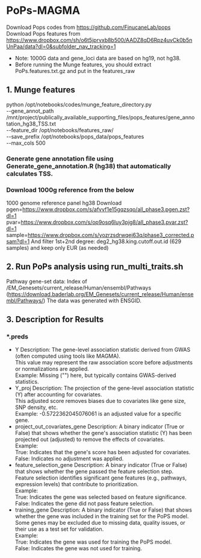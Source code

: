 # PoPs-MAGMA

Download Pops codes from https://github.com/FinucaneLab/pops
Download Pops features from https://www.dropbox.com/sh/o6t5jprvxb8b500/AADZ8qD6Rpz4uvCk0b5nUnPaa/data?dl=0&subfolder_nav_tracking=1
  * Note: 1000G data and gene_loci data are based on hg19, not hg38.
  * Before running the Munge features, you should extract PoPs.features.txt.gz and put in the features_raw 
    

## 1. Munge features
python /opt/notebooks/codes/munge_feature_directory.py \
 --gene_annot_path /mnt/project/publically_available_supporting_files/pops_features/gene_annotation_hg38_TSS.txt \
 --feature_dir /opt/notebooks/features_raw/ \
 --save_prefix /opt/notebooks/pops_data/pops_features \
 --max_cols 500

### Generate gene annotation file using Generate_gene_annotation.R (hg38) that automatically calculates TSS.
### Download 1000g reference from the below 

1000 genome reference panel hg38 Download
pgen=https://www.dropbox.com/s/afvvf1e15gqzsqo/all_phase3.pgen.zst?dl=1
pvar=https://www.dropbox.com/s/op9osq6luy3pjg8/all_phase3.pvar.zst?dl=1
sample=https://www.dropbox.com/s/yozrzsdrwqej63q/phase3_corrected.psam?dl=1
And filter 1st+2nd degree: deg2_hg38.king.cutoff.out.id (629 samples) and keep only EUR (as needed)

## 2. Run PoPs analysis using run_multi_traits.sh

Pathway gene-set data: Index of /EM_Genesets/current_release/Human/ensembl/Pathways (https://download.baderlab.org/EM_Genesets/current_release/Human/ensembl/Pathways/)
The data was generated with ENSGID. 

## 3. Description for Results
### *.preds
- Y
Description: The gene-level association statistic derived from GWAS (often computed using tools like MAGMA). <br>
This value may represent the raw association score before adjustments or normalizations are applied. <br>
Example: Missing ("") here, but typically contains GWAS-derived statistics. <br>
- Y_proj
Description: The projection of the gene-level association statistic (Y) after accounting for covariates. <br>
This adjusted score removes biases due to covariates like gene size, SNP density, etc. <br>
Example: -0.5722362045076061 is an adjusted value for a specific gene. <br>
- project_out_covariates_gene
Description: A binary indicator (True or False) that shows whether the gene's association statistic (Y) has been projected out (adjusted) to remove the effects of covariates. <br>
Example: <br>
True: Indicates that the gene's score has been adjusted for covariates. <br>
False: Indicates no adjustment was applied. <br>
- feature_selection_gene
Description: A binary indicator (True or False) that shows whether the gene passed the feature selection step. <br>
Feature selection identifies significant gene features (e.g., pathways, expression levels) that contribute to prioritization. <br>
Example: <br>
True: Indicates the gene was selected based on feature significance. <br>
False: Indicates the gene did not pass feature selection. <br>
- training_gene
Description: A binary indicator (True or False) that shows whether the gene was included in the training set for the PoPS model. <br>
Some genes may be excluded due to missing data, quality issues, or their use as a test set for validation. <br>
Example: <br>
True: Indicates the gene was used for training the PoPS model. <br>
False: Indicates the gene was not used for training. <br>
